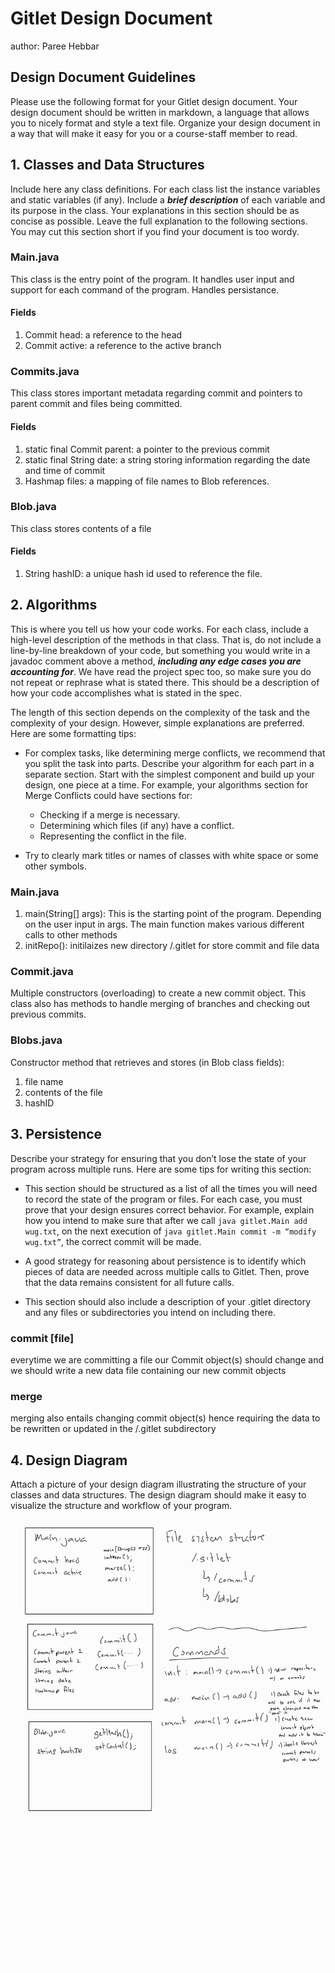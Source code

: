 # Gitlet Design Document
author: Paree Hebbar

## Design Document Guidelines

Please use the following format for your Gitlet design document. Your design
document should be written in markdown, a language that allows you to nicely 
format and style a text file. Organize your design document in a way that 
will make it easy for you or a course-staff member to read.  

## 1. Classes and Data Structures

Include here any class definitions. For each class list the instance
variables and static variables (if any). Include a ***brief description***
of each variable and its purpose in the class. Your explanations in
this section should be as concise as possible. Leave the full
explanation to the following sections. You may cut this section short
if you find your document is too wordy.

### Main.java
This class is the entry point of the program. It handles user input and 
support for each command of the program. Handles persistance.

#### Fields
1. Commit head: a reference to the head
2. Commit active: a reference to the active branch

### Commits.java
This class stores important metadata regarding commit and pointers to parent commit
and files being committed. 

#### Fields
1. static final Commit parent: a pointer to the previous commit
2. static final String date: a string storing information regarding the date and time of commit
3. Hashmap files: a mapping of file names to Blob references.

### Blob.java
This class stores contents of a file
#### Fields
1. String hashID: a unique hash id used to reference the file.


## 2. Algorithms

This is where you tell us how your code works. For each class, include
a high-level description of the methods in that class. That is, do not
include a line-by-line breakdown of your code, but something you would
write in a javadoc comment above a method, ***including any edge cases
you are accounting for***. We have read the project spec too, so make
sure you do not repeat or rephrase what is stated there.  This should
be a description of how your code accomplishes what is stated in the
spec.


The length of this section depends on the complexity of the task and
the complexity of your design. However, simple explanations are
preferred. Here are some formatting tips:

* For complex tasks, like determining merge conflicts, we recommend
  that you split the task into parts. Describe your algorithm for each
  part in a separate section. Start with the simplest component and
  build up your design, one piece at a time. For example, your
  algorithms section for Merge Conflicts could have sections for:

   * Checking if a merge is necessary.
   * Determining which files (if any) have a conflict.
   * Representing the conflict in the file.
  
* Try to clearly mark titles or names of classes with white space or
  some other symbols.
### Main.java
1. main(String[] args): This is the starting point of the program. Depending on the user input in args. The main
function makes various different calls to other methods
2. initRepo(): initilaizes new directory /.gitlet for store commit and file data

### Commit.java
Multiple constructors (overloading) to create a new commit object. This class also has methods to handle merging of branches and checking out previous commits.

### Blobs.java
Constructor method that retrieves and stores (in Blob class fields):
1) file name 
2) contents of the file 
3) hashID 

## 3. Persistence

Describe your strategy for ensuring that you don’t lose the state of your program
across multiple runs. Here are some tips for writing this section:

* This section should be structured as a list of all the times you
  will need to record the state of the program or files. For each
  case, you must prove that your design ensures correct behavior. For
  example, explain how you intend to make sure that after we call
       `java gitlet.Main add wug.txt`,
  on the next execution of
       `java gitlet.Main commit -m “modify wug.txt”`, 
  the correct commit will be made.
  
* A good strategy for reasoning about persistence is to identify which
  pieces of data are needed across multiple calls to Gitlet. Then,
  prove that the data remains consistent for all future calls.
  
* This section should also include a description of your .gitlet
  directory and any files or subdirectories you intend on including
  there.
### commit [file]
everytime we are committing a file our Commit object(s) should change and we should write a new data file containing our new commit objects
### merge
merging also entails changing commit object(s) hence requiring the data to be rewritten or updated in the /.gitlet subdirectory


## 4. Design Diagram

Attach a picture of your design diagram illustrating the structure of your
classes and data structures. The design diagram should make it easy to 
visualize the structure and workflow of your program.

![Gitlet Design Diagram](gitlet-design.png)

